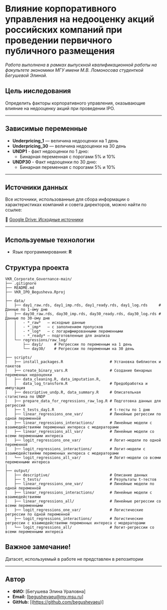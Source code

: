 # Влияние корпоративного управления на недооценку акций российских компаний при проведении первичного публичного размещения

*Работа выполнена в рамках выпускной квалификационной работы на факультете экономики МГУ имени М.В. Ломоносова студенткой Бегушевой Элиной.*

## Цель ииследования

Определить факторы корпоративного управления, оказывающие влияние на недооценку акций при проведении IPO.

---

## Зависимые переменные

- **Underpricing_1** — величина недооценки на 1 день
- **Underpricing_30** — величина недооценки на 30 день
- **UNDP1** - факт недооценки по 1 дню:
  - Бинарная переменная с порогами 5% и 10%
- **UNDP30** - Факт недооценки по 30 дню:
  - Бинарная переменная с порогами 5% и 10%

---

## Источники данных

Все источники, использованные для сбора информации о характеристиках компаний и совета директоров, можно найти по ссылке:

📁 [Google Drive: Исходные источники](https://drive.google.com/drive/folders/1sfyqdM-fpkIpX0QXksyXFBAmcoRsX0CB)

---

## Используемые технологии

- Язык программирования: **R**

## Структура проекта

```
VKR_Corporate_Governance-main/
├── .gitignore
├── README.md
├── VKR_IPO_Begusheva.Rproj
│
├── data/
│   ├── day1_raw.rds, day1_imp.rds, day1_ready.rds, day1_log.rds     # Данные по 1-ому дню
│   ├── day30_raw.rds, day30_imp.rds, day30_ready.rds, day30_log.rds # Данные по 30-ому дню
│   │   - *_raw*   — исходные данные
│   │   - *_imp*   — с заполнением пропусков
│   │   - *_log*   — с логарифмированными переменными
│   │   - *_ready* — подготовленные для анализа
│   └── regressions/raw_log/
│       ├── day1/     # Регрессии по переменным на 1 день
│       └── day30/    # Регрессии по переменным на 30 день
│
├── scripts/
│   ├── install_packages.R                     # Установка библиотек и пакетов
│   ├── create_binary_vars.R                   # Создание бинарных переменных недооценки
│   ├── data_cleaning.R, data_imputation.R,
│   │   data_log_transform.R                   # Предобработка и импутация
│   ├── descriptive_undp.R, data_summary.R     # Описательная статистика по UNDP
│   ├── prepare_data_for_regressions_raw_log.R # Подготовка данных для регрессий
│   ├── t_tests_day1.R                         # t-тесты по 1 дню
│   ├── linear_regressions_one_var/            # Линейные регрессии по одной переменной
│   ├── linear_regressions_interactions/       # Линейные модели с взаимодействиями переменных интереса с модераторами
│   ├── linear_regressions_all_var/            # Линейные модели со всеми переменными интереса
│   ├── logit_regressions_one_var/             # Логит-модели по одной переменной
│   ├── logit_regressions_interactions/        # Логит-модели с взаимодействиями переменных интереса с модераторами
│   └── logit_regressions_all_var/             # Логит-модели со всеми переменными интереса
│
├── output/
│   ├── descriptive/                           # Описание данных
│   ├── t_tests/                               # Результаты t-тестов
│   ├── linear_regressions_one_var/            # Линейные модели по одной переменной
│   ├── linear_regressions_interactions/       # Линейные модели с взаимодействиями
│   ├── linear_regressions_all/                # Линейные регрессии со всеми переменными              
│   ├── logit_regressions_one_var/             # Логистические регрессии по одной переменной
│   ├── logit_regressions_interactions/        # Логистические регрессии с взаимодействиями переменных интереса с модераторами
│   └── logit_regressions_all/                 # Логит-регрессии со всеми переменными интереса
```


## Важное замечание!

Датасет, используемый в работе не представлен в репозитории

---

## Автор

- **ФИО:** [Бегушева Элина Ураловна]
- **Email:** [begushevaeu@my.msu.ru]
- **GitHub:** [(https://github.com/begushevaeu)]


